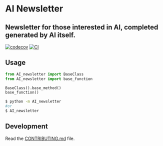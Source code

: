 # AI Newsletter
## Newsletter for those interested in AI, completed generated by AI itself.


[![codecov](https://codecov.io/gh/tychurch74/AI_newsletter/branch/main/graph/badge.svg?token=AI_newsletter_token_here)](https://codecov.io/gh/tychurch74/AI_newsletter)
[![CI](https://github.com/tychurch74/AI_newsletter/actions/workflows/main.yml/badge.svg)](https://github.com/tychurch74/AI_newsletter/actions/workflows/main.yml)



## Usage

```py
from AI_newsletter import BaseClass
from AI_newsletter import base_function

BaseClass().base_method()
base_function()
```

```bash
$ python -m AI_newsletter
#or
$ AI_newsletter
```

## Development

Read the [CONTRIBUTING.md](CONTRIBUTING.md) file.
